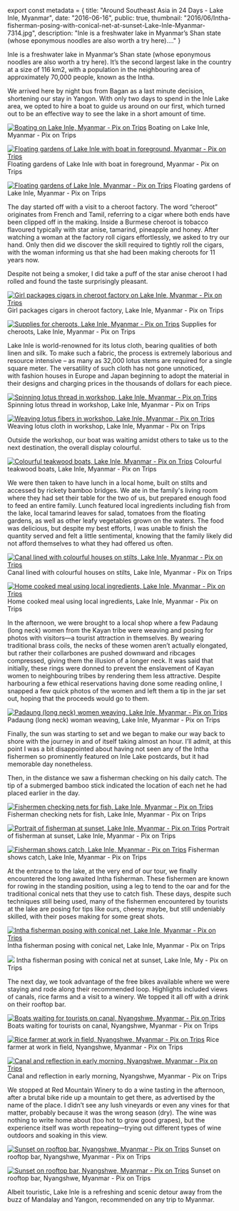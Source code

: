 export const metadata = { title: "Around Southeast Asia in 24 Days - Lake Inle, Myanmar", date: "2016-06-16", public: true, thumbnail: "2016/06/Intha-fisherman-posing-with-conical-net-at-sunset-Lake-Inle-Myanmar-7314.jpg", description: "Inle is a freshwater lake in Myanmar’s Shan state (whose eponymous noodles are also worth a try here)...." }

Inle is a freshwater lake in Myanmar’s Shan state (whose eponymous noodles are also worth a try here). It’s the second largest lake in the country at a size of 116 km2, with a population in the neighbouring area of approximately 70,000 people, known as the Intha.

We arrived here by night bus from Bagan as a last minute decision, shortening our stay in Yangon. With only two days to spend in the Inle Lake area, we opted to hire a boat to guide us around on our first, which turned out to be an effective way to see the lake in a short amount of time.

[![Boating on Lake Inle, Myanmar - Pix on Trips](http://pixontrips.com/wp-content/uploads/2016/06/Boating-on-Lake-Inle-Myanmar-1.jpg)](http://pixontrips.com/around-southeast-asia-in-24-days-lake-inle-myanmar/boating-on-lake-inle-myanmar-1/) Boating on Lake Inle, Myanmar - Pix on Trips

[![Floating gardens of Lake Inle with boat in foreground, Myanmar - Pix on Trips](http://pixontrips.com/wp-content/uploads/2016/06/Floating-gardens-of-Lake-Inle-with-boat-in-foreground-Myanmar.jpg)](http://pixontrips.com/around-southeast-asia-in-24-days-lake-inle-myanmar/floating-gardens-of-lake-inle-with-boat-in-foreground-myanmar/) Floating gardens of Lake Inle with boat in foreground, Myanmar - Pix on Trips

[![Floating gardens of Lake Inle, Myanmar - Pix on Trips](http://pixontrips.com/wp-content/uploads/2016/06/Floating-gardens-of-Lake-Inle-Myanmar.jpg)](http://pixontrips.com/around-southeast-asia-in-24-days-lake-inle-myanmar/floating-gardens-of-lake-inle-myanmar/) Floating gardens of Lake Inle, Myanmar - Pix on Trips

The day started off with a visit to a cheroot factory. The word “cheroot” originates from French and Tamil, referring to a cigar where both ends have been clipped off in the making. Inside a Burmese cheroot is tobacco flavoured typically with star anise, tamarind, pineapple and honey. After watching a woman at the factory roll cigars effortlessly, we asked to try our hand. Only then did we discover the skill required to tightly roll the cigars, with the woman informing us that she had been making cheroots for 11 years now.

Despite not being a smoker, I did take a puff of the star anise cheroot I had rolled and found the taste surprisingly pleasant.

[![Girl packages cigars in cheroot factory on Lake Inle, Myanmar - Pix on Trips](http://pixontrips.com/wp-content/uploads/2016/06/Girl-packages-cigars-in-cheroot-factory-on-Lake-Inle-Myanmar.jpg)](http://pixontrips.com/around-southeast-asia-in-24-days-lake-inle-myanmar/girl-packages-cigars-in-cheroot-factory-on-lake-inle-myanmar-2/) Girl packages cigars in cheroot factory, Lake Inle, Myanmar - Pix on Trips

[![Supplies for cheroots, Lake Inle, Myanmar - Pix on Trips](http://pixontrips.com/wp-content/uploads/2016/06/Supplies-for-cheroots-Lake-Inle-Myanmar.jpg)](http://pixontrips.com/around-southeast-asia-in-24-days-lake-inle-myanmar/supplies-for-cheroots-lake-inle-myanmar/) Supplies for cheroots, Lake Inle, Myanmar - Pix on Trips

Lake Inle is world-renowned for its lotus cloth, bearing qualities of both linen and silk. To make such a fabric, the process is extremely laborious and resource intensive – as many as 32,000 lotus stems are required for a single square meter. The versatility of such cloth has not gone unnoticed, with fashion houses in Europe and Japan beginning to adopt the material in their designs and charging prices in the thousands of dollars for each piece.

[![Spinning lotus thread in workshop, Lake Inle, Myanmar - Pix on Trips](http://pixontrips.com/wp-content/uploads/2016/06/Spinning-lotus-thread-in-workshop-Lake-Inle-Myanmar.jpg)](http://pixontrips.com/around-southeast-asia-in-24-days-lake-inle-myanmar/spinning-lotus-thread-in-workshop-lake-inle-myanmar/) Spinning lotus thread in workshop, Lake Inle, Myanmar - Pix on Trips

[![Weaving lotus fibers in workshop, Lake Inle, Myanmar - Pix on Trips](http://pixontrips.com/wp-content/uploads/2016/06/Weaving-lotus-fibers-in-workshop-Lake-Inle-Myanmar-7061.jpg)](http://pixontrips.com/product/weaving-lotus-fibers-in-workshop-lake-inle-myanmar/weaving-lotus-fibers-in-workshop-lake-inle-myanmar-pix-on-trips/) Weaving lotus cloth in workshop, Lake Inle, Myanmar - Pix on Trips

Outside the workshop, our boat was waiting amidst others to take us to the next destination, the overall display colourful.

[![Colourful teakwood boats, Lake Inle, Myanmar - Pix on Trips](http://pixontrips.com/wp-content/uploads/2016/06/Colourful-teakwood-boats-Lake-Inle-Myanmar-7052.jpg)](http://pixontrips.com/product/colourful-teakwood-boats-lake-inle-myanmar/colourful-teakwood-boats-lake-inle-myanmar-pix-on-trips/) Colourful teakwood boats, Lake Inle, Myanmar - Pix on Trips

We were then taken to have lunch in a local home, built on stilts and accessed by rickety bamboo bridges. We ate in the family's living room where they had set their table for the two of us, but prepared enough food to feed an entire family. Lunch featured local ingredients including fish from the lake, local tamarind leaves for salad, tomatoes from the floating gardens, as well as other leafy vegetables grown on the waters. The food was delicious, but despite my best efforts, I was unable to finish the quantity served and felt a little sentimental, knowing that the family likely did not afford themselves to what they had offered us often.

[![Canal lined with colourful houses on stilts, Lake Inle, Myanmar - Pix on Trips](http://pixontrips.com/wp-content/uploads/2016/06/Canal-lined-with-colourful-houses-on-stilts-Lake-Inle-Myanmar.jpg)](http://pixontrips.com/canal-lined-with-colourful-houses-on-stilts-lake-inle-myanmar/) Canal lined with colourful houses on stilts, Lake Inle, Myanmar - Pix on Trips

[![Home cooked meal using local ingredients, Lake Inle, Myanmar - Pix on Trips](http://pixontrips.com/wp-content/uploads/2016/06/Home-cooked-meal-using-local-ingredients-Lake-Inle-Myanmar-7043.jpg)](http://pixontrips.com/product/home-cooked-meal-using-local-ingredients-lake-inle-myanmar/home-cooked-meal-using-local-ingredients-lake-inle-myanmar-pix-on-trips/) Home cooked meal using local ingredients, Lake Inle, Myanmar - Pix on Trips

In the afternoon, we were brought to a local shop where a few Padaung (long neck) women from the Kayan tribe were weaving and posing for photos with visitors—a tourist attraction in themselves. By wearing traditional brass coils, the necks of these women aren’t actually elongated, but rather their collarbones are pushed downward and ribcages compressed, giving them the illusion of a longer neck. It was said that initially, these rings were donned to prevent the enslavement of Kayan women to neighbouring tribes by rendering them less attractive. Despite harbouring a few ethical reservations having done some reading online, I snapped a few quick photos of the women and left them a tip in the jar set out, hoping that the proceeds would go to them.

[![Padaung (long neck) women weaving, Lake Inle, Myanmar - Pix on Trips](http://pixontrips.com/wp-content/uploads/2016/06/Long-neck-woman-weaving-Lake-Inle-Myanmar-7034.jpg)](http://pixontrips.com/product/padaung-long-neck-women-weaving-lake-inle-myanmar/padaung-long-neck-women-weaving-lake-inle-myanmar-pix-on-trips/) Padaung (long neck) woman weaving, Lake Inle, Myanmar - Pix on Trips

Finally, the sun was starting to set and we began to make our way back to shore with the journey in and of itself taking almost an hour. I’ll admit, at this point I was a bit disappointed about having not seen any of the Intha fishermen so prominently featured on Inle Lake postcards, but it had memorable day nonetheless.

Then, in the distance we saw a fisherman checking on his daily catch. The tip of a submerged bamboo stick indicated the location of each net he had placed earlier in the day.

[![Fishermen checking nets for fish, Lake Inle, Myanmar - Pix on Trips](http://pixontrips.com/wp-content/uploads/2016/06/Fishermen-checking-nets-for-fish-Lake-Inle-Myanmar.jpg)](http://pixontrips.com/fishermen-checking-nets-for-fish-lake-inle-myanmar/) Fisherman checking nets for fish, Lake Inle, Myanmar - Pix on Trips

[![Portrait of fisherman at sunset, Lake Inle, Myanmar - Pix on Trips](http://pixontrips.com/wp-content/uploads/2016/06/Portrait-of-fisherman-at-sunset-Lake-Inle-Myanmar.jpg)](http://pixontrips.com/around-southeast-asia-in-24-days-lake-inle-myanmar/portrait-of-fisherman-at-sunset-lake-inle-myanmar/) Portrait of fisherman at sunset, Lake Inle, Myanmar - Pix on Trips

[![Fisherman shows catch, Lake Inle, Myanmar - Pix on Trips](http://pixontrips.com/wp-content/uploads/2016/06/Fisherman-shows-catch-Lake-Inle-Myanmar-7341.jpg)](http://pixontrips.com/product/fisherman-shows-catch-lake-inle-myanmar/fisherman-shows-catch-lake-inle-myanmar-pix-on-trips/) Fisherman shows catch, Lake Inle, Myanmar - Pix on Trips

At the entrance to the lake, at the very end of our tour, we finally encountered the long awaited Intha fisherman. These fishermen are known for rowing in the standing position, using a leg to tend to the oar and for the traditional conical nets that they use to catch fish. These days, despite such techniques still being used, many of the fishermen encountered by tourists at the lake are posing for tips like ours, cheesy maybe, but still undeniably skilled, with their poses making for some great shots.

[![Intha fisherman posing with conical net, Lake Inle, Myanmar - Pix on Trips](http://pixontrips.com/wp-content/uploads/2016/06/Intha-fisherman-posing-with-conical-net-Lake-Inle-Myanmar-7305.jpg)](http://pixontrips.com/product/intha-fisherman-posing-with-conical-net-lake-inle-myanmar/intha-fisherman-posing-with-conical-net-lake-inle-myanmar-pix-on-trips/) Intha fisherman posing with conical net, Lake Inle, Myanmar - Pix on Trips

[![](http://pixontrips.com/wp-content/uploads/2016/06/MG_4067-800x1200.jpg)](http://pixontrips.com/trips/around-southeast-asia-in-24-days-lake-inle-myanmar/intha-fisherman-posing-with-conical-net-at-sunset-lake-inle-my-5/) Intha fisherman posing with conical net at sunset, Lake Inle, My - Pix on Trips

The next day, we took advantage of the free bikes available where we were staying and rode along their recommended loop. Highlights included views of canals, rice farms and a visit to a winery. We topped it all off with a drink on their rooftop bar.

[![Boats waiting for tourists on canal, Nyangshwe, Myanmar - Pix on Trips](http://pixontrips.com/wp-content/uploads/2016/06/Boats-waiting-for-tourists-on-canal-Nyangshwe-Myanmar.jpg)](http://pixontrips.com/around-southeast-asia-in-24-days-lake-inle-myanmar/boats-waiting-for-tourists-on-canal-nyangshwe-myanmar/) Boats waiting for tourists on canal, Nyangshwe, Myanmar - Pix on Trips

[![Rice farmer at work in field, Nyangshwe, Myanmar - Pix on Trips](http://pixontrips.com/wp-content/uploads/2016/06/Rice-farmer-at-work-in-field-Nyangshwe-Myanmar.jpg)](http://pixontrips.com/around-southeast-asia-in-24-days-lake-inle-myanmar/rice-farmer-at-work-in-field-nyangshwe-myanmar/) Rice farmer at work in field, Nyangshwe, Myanmar - Pix on Trips

[![Canal and reflection in early morning, Nyangshwe, Myanmar - Pix on Trips](http://pixontrips.com/wp-content/uploads/2016/06/Canal-and-reflection-in-early-morning-Nyangshwe-Myanmar.jpg)](http://pixontrips.com/around-southeast-asia-in-24-days-lake-inle-myanmar/canal-and-reflection-in-early-morning-nyangshwe-myanmar/) Canal and reflection in early morning, Nyangshwe, Myanmar - Pix on Trips

We stopped at Red Mountain Winery to do a wine tasting in the afternoon, after a brutal bike ride up a mountain to get there, as advertised by the name of the place. I didn’t see any lush vineyards or even any vines for that matter, probably because it was the wrong season (dry). The wine was nothing to write home about (too hot to grow good grapes), but the experience itself was worth repeating—trying out different types of wine outdoors and soaking in this view.

[![Sunset on rooftop bar, Nyangshwe, Myanmar - Pix on Trips](http://pixontrips.com/wp-content/uploads/2016/06/MG_4085-Edit.JPG.jpg)](http://pixontrips.com/around-southeast-asia-in-24-days-lake-inle-myanmar/mg_4085-edit-jpg/) Sunset on rooftop bar, Nyangshwe, Myanmar - Pix on Trips

[![Sunset on rooftop bar, Nyangshwe, Myanmar - Pix on Trips](http://pixontrips.com/wp-content/uploads/2016/06/Sunset-on-rooftop-bar-Nyangshwe-Myanmar.jpg)](http://pixontrips.com/around-southeast-asia-in-24-days-lake-inle-myanmar/sunset-on-rooftop-bar-nyangshwe-myanmar/) Sunset on rooftop bar, Nyangshwe, Myanmar - Pix on Trips

Albeit touristic, Lake Inle is a refreshing and scenic detour away from the buzz of Mandalay and Yangon, recommended on any trip to Myanmar.
